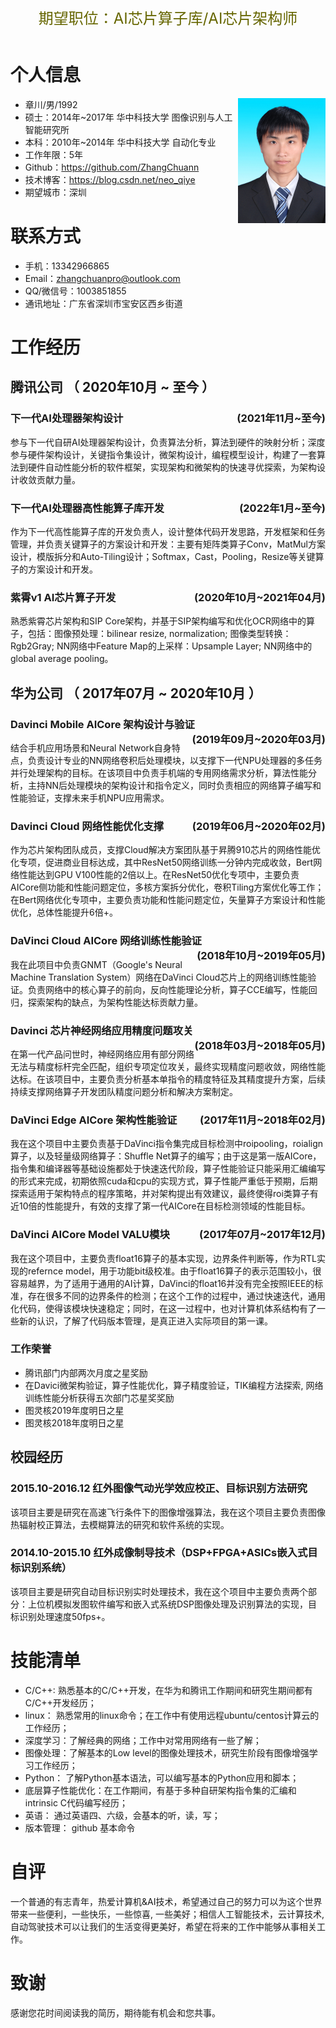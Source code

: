 <table>
    <tr>
            <center><font size="5" color="#666600">期望职位：AI芯片算子库/AI芯片架构师</font></center>
            <div style='display:none'><center><font size="5" color="#666600">*************************************************************************************</font></center></div>
    </tr>
</table>

# 个人信息

<img src="https://github.com/ZhangChuann/resume/raw/master/images/证件照.JPG" height="200" width="140" align="right" align="bottom">

 - 章川/男/1992
 - 硕士：2014年~2017年 华中科技大学 图像识别与人工智能研究所
 - 本科：2010年~2014年 华中科技大学 自动化专业
 - 工作年限：5年
 - Github：https://github.com/ZhangChuann
 - 技术博客：https://blog.csdn.net/neo_qiye
 - 期望城市：深圳
 

# 联系方式

- 手机：13342966865
- Email：zhangchuanpro@outlook.com
- QQ/微信号：1003851855
- 通讯地址：广东省深圳市宝安区西乡街道


# 工作经历

## 腾讯公司 （ 2020年10月 ~ 至今 ）

###   **下一代AI处理器架构设计**  &nbsp;<div style="float:right">(2021年11月~至今)</div>
参与下一代自研AI处理器架构设计，负责算法分析，算法到硬件的映射分析；深度参与硬件架构设计，关键指令集设计，微架构设计，编程模型设计，构建了一套算法到硬件自动性能分析的软件框架，实现架构和微架构的快速寻优探索，为架构设计收敛贡献力量。

###   **下一代AI处理器高性能算子库开发**  &nbsp;<div style="float:right">(2022年1月~至今)</div>
作为下一代高性能算子库的开发负责人，设计整体代码开发思路，开发框架和任务管理，并负责关键算子的方案设计和开发：主要有矩阵类算子Conv，MatMul方案设计，模版拆分和Auto-Tiling设计；Softmax，Cast，Pooling，Resize等关键算子的方案设计和开发。


###   **紫霄v1 AI芯片算子开发**  &nbsp;<div style="float:right">(2020年10月~2021年04月)</div>
熟悉紫霄芯片架构和SIP Core架构，并基于SIP架构编写和优化OCR网络中的算子，包括：图像预处理：bilinear resize, normalization; 图像类型转换：Rgb2Gray; NN网络中Feature Map的上采样：Upsample Layer; NN网络中的global average pooling。 

## 华为公司 （ 2017年07月 ~ 2020年10月 ）
<div style='display:none'>
      |标题一|标题二|标题三|标题四|
      |- |:---|---:|:---:|
      |xxxxxxxxx|xxxxxxxxx|xxxxxxxxx|xxxxxxxxx|
      |xxxxxxxxxxxxxx|xxxxxxxxxxxxxx|xxxxxxxxxxxxxx|xxxxxxxxxxxxxx|
      |xxxxxxxxx|xxxxxxxxx|xxxxxxxxx|xxxxxxxxx|
<div style="float:left; text-align:left">靠左显示<br>并且内容居左</div>
</div>



###   **Davinci Mobile AICore 架构设计与验证**  &nbsp;<div style="float:right">(2019年09月~2020年03月)</div>
结合手机应用场景和Neural Network自身特点，负责设计专业的NN网络卷积后处理模块，以支撑下一代NPU处理器的多任务并行处理架构的目标。在该项目中负责手机端的专用网络需求分析，算法性能分析，主持NN后处理模块的架构设计和指令定义，同时负责相应的网络算子编写和性能验证，支撑未来手机NPU应用需求。

###   **Davinci Cloud 网络性能优化支撑**   &nbsp;<div style="float:right">(2019年06月~2020年02月)</div>
作为芯片架构团队成员，支撑Cloud解决方案团队基于昇腾910芯片的网络性能优化专项，促进商业目标达成，其中ResNet50网络训练一分钟内完成收敛，Bert网络性能达到GPU V100性能的2倍以上。在ResNet50优化专项中，主要负责AICore侧功能和性能问题定位，多核方案拆分优化，卷积Tiling方案优化等工作；在Bert网络优化专项中，主要负责功能和性能问题定位，矢量算子方案设计和性能优化，总体性能提升6倍+。

###   **DaVinci Cloud  AICore 网络训练性能验证**   &nbsp;<div style="float:right">(2018年10月~2019年05月)</div>
我在此项目中负责GNMT（Google's Neural Machine Translation System）网络在DaVinci Cloud芯片上的网络训练性能验证。负责网络中的核心算子的前向，反向性能理论分析，算子CCE编写，性能回归，探索架构的缺点，为架构性能达标贡献力量。

###   **Davinci 芯片神经网络应用精度问题攻关**     &nbsp;<div style="float:right">(2018年03月~2018年05月)</div>
在第一代产品问世时，神经网络应用有部分网络无法与精度标杆完全匹配，组织专项定位攻关，最终实现精度问题收敛，网络性能达标。在该项目中，主要负责分析基本单指令的精度特征及其精度提升方案，后续持续支撑网络算子开发团队精度问题分析和解决方案制定。
###  **DaVinci Edge AICore 架构性能验证**     &nbsp;<div style="float:right">(2017年11月~2018年02月)</div>
我在这个项目中主要负责基于DaVinci指令集完成目标检测中roipooling，roialign算子，以及轻量级网络算子：Shuffle Net算子的编写；由于这是第一版AICore，指令集和编译器等基础设施都处于快速迭代阶段，算子性能验证只能采用汇编编写的形式来完成，初期依照cuda和cpu的实现方式，算子性能严重低于预期，后期探索适用于架构特点的程序策略，并对架构提出有效建议，最终使得roi类算子有近10倍的性能提升，有效的支撑了第一代AICore在目标检测领域的性能目标。

### **DaVinci AICore Model VALU模块**     &nbsp;<div style="float:right">(2017年07月~2017年12月)</div>
我在这个项目中，主要负责float16算子的基本实现，边界条件判断等，作为RTL实现的refernce model，用于功能bit级校准。由于float16算子的表示范围较小，很容易越界，为了适用于通用的AI计算，DaVinci的float16并没有完全按照IEEE的标准，存在很多不同的边界条件的检测；在这个工作的过程中，通过快速迭代，通用化代码，使得该模块快速稳定；同时，在这一过程中，也对计算机体系结构有了一些新的认识，了解了代码版本管理，是真正进入实际项目的第一课。

### **工作荣誉**
- 腾讯部门内部两次月度之星奖励
- 在Davici微架构验证，算子性能优化，算子精度验证，TIK编程方法探索, 网络训练性能分析获得五次部门芯星奖奖励
- 图灵核2019年度明日之星
- 图灵核2018年度明日之星
## 校园经历
###  **2015.10-2016.12 红外图像气动光学效应校正、目标识别方法研究**
该项目主要是研究在高速飞行条件下的图像增强算法，我在这个项目主要负责图像热辐射校正算法，去模糊算法的研究和软件系统的实现。

### **2014.10-2015.10 红外成像制导技术（DSP+FPGA+ASICs嵌入式目标识别系统）**
该项目主要是研究自动目标识别实时处理技术，我在这个项目中主要负责两个部分：上位机模拟发图软件编写和嵌入式系统DSP图像处理及识别算法的实现，目标识别处理速度50fps+。

<div style='display:none'>
### **2011.07-2011.10 地铁智能售票系统**
该项目是C语言课程设计一个简单项目，使用C语言编写的一个模拟地铁售票乘车的演示系统，在课程评级中获得A。
</div>

<div style='display:none'>## 自学开源项目</div>

  
# 技能清单
- C/C++: 熟悉基本的C/C++开发，在华为和腾讯工作期间和研究生期间都有C/C++开发经历；
- linux： 熟悉常用的linux命令；在工作中有使用远程ubuntu/centos计算云的工作经历；
- 深度学习：了解经典的网络；工作中对常用网络有一些了解；
- 图像处理：了解基本的Low level的图像处理技术，研究生阶段有图像增强学习工作经历；
- Python： 了解Python基本语法，可以编写基本的Python应用和脚本；
- 底层算子性能优化：在工作期间，有基于多种自研架构指令集的汇编和intrinsic C代码编写经历；
- 英语： 通过英语四、六级，会基本的听，读，写；
- 版本管理： github 基本命令

# 自评

 一个普通的有志青年，热爱计算机&AI技术，希望通过自己的努力可以为这个世界带来一些便利，一些快乐，一些惊喜, 一些美好；相信人工智能技术，云计算技术, 自动驾驶技术可以让我们的生活变得更美好，希望在将来的工作中能够从事相关工作。

# 致谢
感谢您花时间阅读我的简历，期待能有机会和您共事。
  
  

